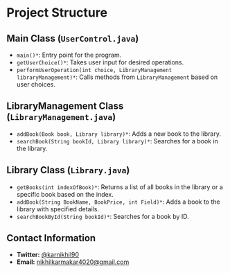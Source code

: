 # Project Structure

## Main Class (`UserControl.java`)

- `main()*`: Entry point for the program.
- `getUserChoice()*`: Takes user input for desired operations.
- `performUserOperation(int choice, LibraryManagement libraryManagement)*`: Calls methods from `LibraryManagement` based on user choices.

## LibraryManagement Class (`LibraryManagement.java`)

- `addBook(Book book, Library library)*`: Adds a new book to the library.
- `searchBook(String bookId, Library library)*`: Searches for a book in the library.

## Library Class (`Library.java`)

- `getBooks(int indexOfBook)*`: Returns a list of all books in the library or a specific book based on the index.
- `addBook(String BookName, BookPrice, int Field)*`: Adds a book to the library with specified details.
- `searchBookById(String bookId)*`: Searches for a book by ID.

## Contact Information

- **Twitter:** [@karnikhil90](https://twitter.com/karnikhil90)
- **Email:** [nikhilkarmakar4020@gmail.com](mailto:nikhilkarmakar4020@gmail.com)
